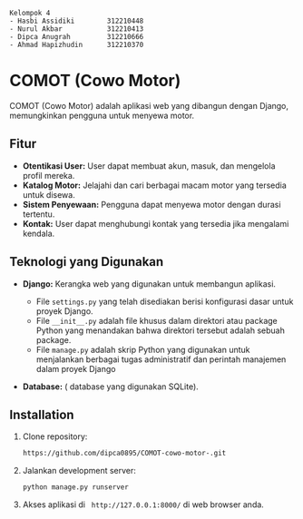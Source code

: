 ```
Kelompok 4
- Hasbi Assidiki        312210448
- Nurul Akbar           312210413
- Dipca Anugrah         312210666
- Ahmad Hapizhudin      312210370
```


# COMOT (Cowo Motor)

COMOT (Cowo Motor) adalah aplikasi web yang dibangun dengan Django, memungkinkan pengguna untuk menyewa motor.

## Fitur 

- **Otentikasi User:** User dapat membuat akun, masuk, dan mengelola profil mereka.
- **Katalog Motor:** Jelajahi dan cari berbagai macam motor yang tersedia untuk disewa.
- **Sistem Penyewaan:** Pengguna dapat menyewa motor dengan durasi tertentu.
- **Kontak:** User dapat menghubungi kontak yang tersedia jika mengalami kendala.


## Teknologi yang Digunakan

- **Django:** Kerangka web yang digunakan untuk membangun aplikasi.
    - File `settings.py` yang telah disediakan berisi konfigurasi dasar untuk proyek Django.
    - File `__init__.py`  adalah file khusus dalam direktori atau package Python yang menandakan bahwa direktori tersebut adalah sebuah package.
    - File `manage.py` adalah skrip Python yang digunakan untuk menjalankan berbagai tugas administratif dan perintah manajemen dalam proyek Django


- **Database:** ( database yang digunakan SQLite).


## Installation

1. Clone repository:

   ```bash
   https://github.com/dipca0895/COMOT-cowo-motor-.git
   ```

2. Jalankan development server:

   ```bash
   python manage.py runserver
   ```

5. Akses aplikasi di ` http://127.0.0.1:8000/` di web browser anda.

